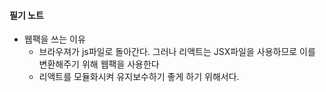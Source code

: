 #### 필기 노트  

+ 웹팩을 쓰는 이유
    + 브라우져가 js파일로 돌아간다. 그러나 리액트는 JSX파일을 사용하므로 이를 변환해주기 위해 웹팩을 사용한다  
    + 리액트를 모듈화시켜 유지보수하기 좋게 하기 위해서다. 
